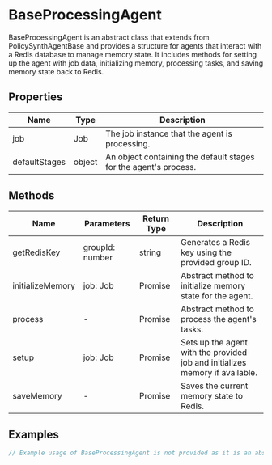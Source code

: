 # BaseProcessingAgent

BaseProcessingAgent is an abstract class that extends from PolicySynthAgentBase and provides a structure for agents that interact with a Redis database to manage memory state. It includes methods for setting up the agent with job data, initializing memory, processing tasks, and saving memory state back to Redis.

## Properties

| Name           | Type   | Description                                       |
|----------------|--------|---------------------------------------------------|
| job            | Job    | The job instance that the agent is processing.    |
| defaultStages  | object | An object containing the default stages for the agent's process. |

## Methods

| Name              | Parameters        | Return Type       | Description                                                                 |
|-------------------|-------------------|-------------------|-----------------------------------------------------------------------------|
| getRedisKey       | groupId: number   | string            | Generates a Redis key using the provided group ID.                          |
| initializeMemory  | job: Job          | Promise<void>     | Abstract method to initialize memory state for the agent.                   |
| process           | -                 | Promise<void>     | Abstract method to process the agent's tasks.                               |
| setup             | job: Job          | Promise<void>     | Sets up the agent with the provided job and initializes memory if available.|
| saveMemory        | -                 | Promise<void>     | Saves the current memory state to Redis.                                    |

## Examples

```typescript
// Example usage of BaseProcessingAgent is not provided as it is an abstract class and cannot be instantiated directly.
```